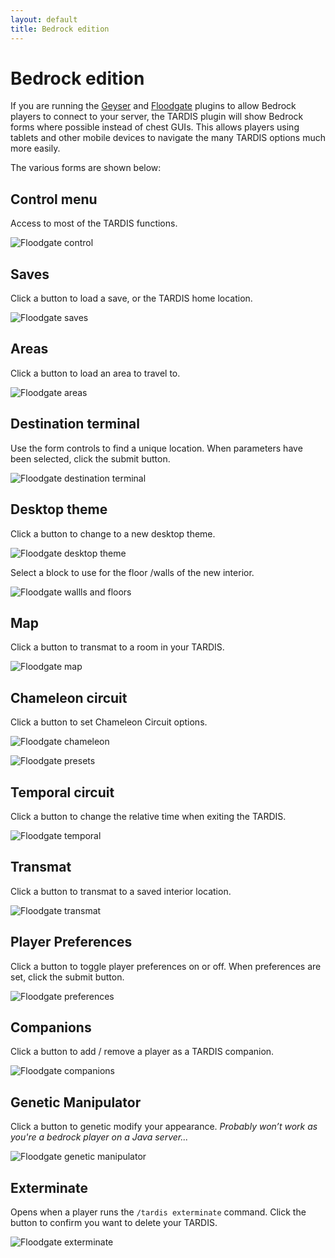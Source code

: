 ```yaml
---
layout: default
title: Bedrock edition
---
```


# Bedrock edition

If you are running the [Geyser](https://geysermc.org/) and [Floodgate](https://github.com/GeyserMC/Floodgate) plugins to
allow Bedrock players to connect to your server,
the TARDIS plugin will show Bedrock forms where possible instead of chest GUIs. This allows players using
tablets and other mobile devices to navigate the many TARDIS options much more easily.

The various forms are shown below:

## Control menu

Access to most of the TARDIS functions.

![Floodgate control](images/floodgate/control.jpg)

## Saves

Click a button to load a save, or the TARDIS home location.

![Floodgate saves](images/floodgate/saves.jpg)

## Areas

Click a button to load an area to travel to.

![Floodgate areas](images/floodgate/areas.jpg)

## Destination terminal

Use the form controls to find a unique location. When parameters have been selected, click the submit button.

![Floodgate destination terminal](images/floodgate/terminal.jpg)

## Desktop theme

Click a button to change to a new desktop theme.

![Floodgate desktop theme](images/floodgate/desktop.jpg)

Select a block to use for the floor /walls of the new interior.

![Floodgate wallls and floors](images/floodgate/wall.jpg)

## Map

Click a button to transmat to a room in your TARDIS.

![Floodgate map](images/floodgate/map.jpg)

## Chameleon circuit

Click a button to set Chameleon Circuit options.

![Floodgate chameleon](images/floodgate/chameleon.jpg)

![Floodgate presets](images/floodgate/presets.jpg)

## Temporal circuit

Click a button to change the relative time when exiting the TARDIS.

![Floodgate temporal](images/floodgate/temporal.jpg)

## Transmat

Click a button to transmat to a saved interior location.

![Floodgate transmat](images/floodgate/transmat.jpg)

## Player Preferences

Click a button to toggle player preferences on or off. When preferences are set, click the submit button.

![Floodgate preferences](images/floodgate/prefs.jpg)

## Companions

Click a button to add / remove a player as a TARDIS companion.

![Floodgate companions](images/floodgate/companions.jpg)

## Genetic Manipulator

Click a button to genetic modify your appearance. _Probably won’t work as you're a bedrock player on a Java server..._

![Floodgate genetic manipulator](images/floodgate/genetic.jpg)

## Exterminate

Opens when a player runs the `/tardis exterminate` command. Click the button to confirm you want to delete your TARDIS.

![Floodgate exterminate](images/floodgate/exterminate.jpg)